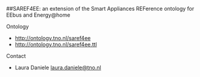 ##SAREF4EE: an extension of the Smart Appliances REFerence ontology for EEbus and Energy@home

Ontology

* http://ontology.tno.nl/saref4ee
* http://ontology.tno.nl/saref4ee.ttl


Contact

* Laura Daniele <laura.daniele@tno.nl>
